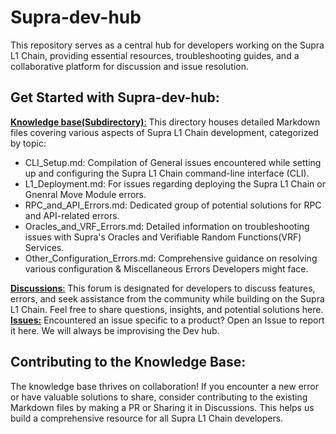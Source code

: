 # **Supra-dev-hub**
This repository serves as a central hub for developers working on the Supra L1 Chain, providing essential resources, troubleshooting guides, and a collaborative platform for discussion and issue resolution.

## **Get Started with Supra-dev-hub:**

[**Knowledge base(Subdirectory)**:](https://github.com/Entropy-Foundation/supra-dev-hub/tree/main/Knowledge%20base) This directory houses detailed Markdown files covering various aspects of Supra L1 Chain development, categorized by topic:
- CLI_Setup.md: Compilation of General issues encountered while setting up and configuring the Supra L1 Chain command-line interface (CLI).
- L1_Deployment.md: For issues regarding deploying the Supra L1 Chain or Gnenral Move Module errors.
- RPC_and_API_Errors.md: Dedicated group of potential solutions for RPC and API-related errors.
- Oracles_and_VRF_Errors.md: Detailed information on troubleshooting issues with Supra's Oracles and Verifiable Random Functions(VRF) Services.
- Other_Configuration_Errors.md: Comprehensive guidance on resolving various configuration & Miscellaneous Errors Developers might face.

[**Discussions**:](https://github.com/Entropy-Foundation/supra-dev-hub/discussions) This forum is designated for developers to discuss features, errors, and seek assistance from the community while building on the Supra L1 Chain. Feel free to share questions, insights, and potential solutions here.
[**Issues:**](https://github.com/Entropy-Foundation/supra-dev-hub/issues) Encountered an issue specific to a product? Open an Issue to report it here. We will always be improvising the Dev hub.

## Contributing to the Knowledge Base:
The knowledge base thrives on collaboration! If you encounter a new error or have valuable solutions to share, consider contributing to the existing Markdown files by making a PR or Sharing it in Discussions. This helps us build a comprehensive resource for all Supra L1 Chain developers.
